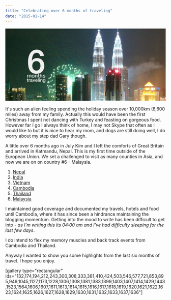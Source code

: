 ```yaml
---
title: "Celebrating over 6 months of traveling"
date: "2015-01-14"
---
```


![IMG_20150101_000410](images/IMG_20150101_0004101.jpg)

It's such an alien feeling spending the holiday season over 10,000km (6,600 miles) away from my family. Actually this would have been the first Christmas I spent not dancing with Turkey and feasting on gorgeous food. However far I go I always think of home, I may not Skype that often as I would like to but it is nice to hear my mom, and dogs are still doing well, I do worry about my step dad Gary though.

A little over 6 months ago in July Kim and I left the comforts of Great Britain and arrived in Katmandu, Nepal. This is my first time outside of the European Union. We set a challenged to visit as many counties in Asia, and now we are on on country #6 - Malaysia.

1. [Nepal](/category/destinations/nepal/)
2. [India](/category/destinations/india)
3. [Vietnam](/category/destinations/vietnam)
4. [Cambodia](/category/destinations/cambodia)
5. [Thailand](/category/destinations/thailand)
6. [Malaysia](/category/destinations/malaysia)

I maintained good coverage and documented my travels, hotels and food until Cambodia, where it has since been a hindrance maintaining the blogging momentum. Getting into the mood to write has been difficult to get into - _as I'm writing this its 04:00 am and I've had difficulty sleeping for the last few days_.

I do intend to flex my memory muscles and back track events from Cambodia and Thailand.

Anyway I wanted to show you some highlights from the last six months of travel. I hope you enjoy.

\[gallery type="rectangular" ids="132,174,194,212,243,300,308,333,381,410,424,503,546,577,721,853,895,949,1045,1127,1173,1228,1306,1308,1381,1383,1399,1403,1407,1414,1429,1443,1523,1564,1606,1607,1611,1613,1614,1615,1616,1617,1618,1619,1620,1621,1622,1623,1624,1625,1626,1627,1628,1629,1630,1631,1632,1633,1637,1636"\]
